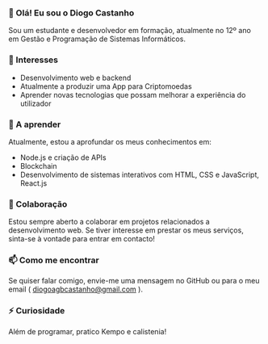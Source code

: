### 👋 Olá! Eu sou o Diogo Castanho

Sou um estudante e desenvolvedor em formação, atualmente no 12º ano em Gestão e Programação de Sistemas Informáticos.

### 👀 Interesses
- Desenvolvimento web e backend
- Atualmente a produzir uma App para Criptomoedas
- Aprender novas tecnologias que possam melhorar a experiência do utilizador

### 🌱 A aprender
Atualmente, estou a aprofundar os meus conhecimentos em:
- Node.js e criação de APIs
- Blockchain
- Desenvolvimento de sistemas interativos com HTML, CSS e JavaScript, React.js

### 💞️ Colaboração
Estou sempre aberto a colaborar em projetos relacionados a desenvolvimento web. Se tiver interesse em prestar os meus serviços, sinta-se à vontade para entrar em contacto!

### 📫 Como me encontrar
Se quiser falar comigo, envie-me uma mensagem no GitHub ou para o meu email ( diogoagbcastanho@gmail.com ).

### ⚡ Curiosidade
Além de programar, pratico Kempo e calistenia!
